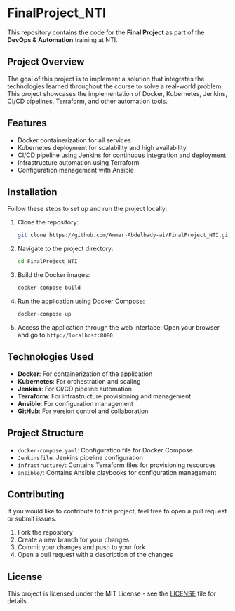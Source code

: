 
# FinalProject_NTI

This repository contains the code for the **Final Project** as part of the **DevOps & Automation** training at NTI.

## Project Overview

The goal of this project is to implement a solution that integrates the technologies learned throughout the course to solve a real-world problem. This project showcases the implementation of Docker, Kubernetes, Jenkins, CI/CD pipelines, Terraform, and other automation tools.

## Features

- Docker containerization for all services
- Kubernetes deployment for scalability and high availability
- CI/CD pipeline using Jenkins for continuous integration and deployment
- Infrastructure automation using Terraform
- Configuration management with Ansible

## Installation

Follow these steps to set up and run the project locally:

1. Clone the repository:
   ```bash
   git clone https://github.com/Ammar-Abdelhady-ai/FinalProject_NTI.git
   ```

2. Navigate to the project directory:
   ```bash
   cd FinalProject_NTI
   ```

3. Build the Docker images:
   ```bash
   docker-compose build
   ```

4. Run the application using Docker Compose:
   ```bash
   docker-compose up
   ```

5. Access the application through the web interface:
   Open your browser and go to `http://localhost:8080`

## Technologies Used

- **Docker**: For containerization of the application
- **Kubernetes**: For orchestration and scaling
- **Jenkins**: For CI/CD pipeline automation
- **Terraform**: For infrastructure provisioning and management
- **Ansible**: For configuration management
- **GitHub**: For version control and collaboration

## Project Structure

- `docker-compose.yaml`: Configuration file for Docker Compose
- `Jenkinsfile`: Jenkins pipeline configuration
- `infrastructure/`: Contains Terraform files for provisioning resources
- `ansible/`: Contains Ansible playbooks for configuration management

## Contributing

If you would like to contribute to this project, feel free to open a pull request or submit issues.

1. Fork the repository
2. Create a new branch for your changes
3. Commit your changes and push to your fork
4. Open a pull request with a description of the changes

## License

This project is licensed under the MIT License - see the [LICENSE](LICENSE) file for details.

